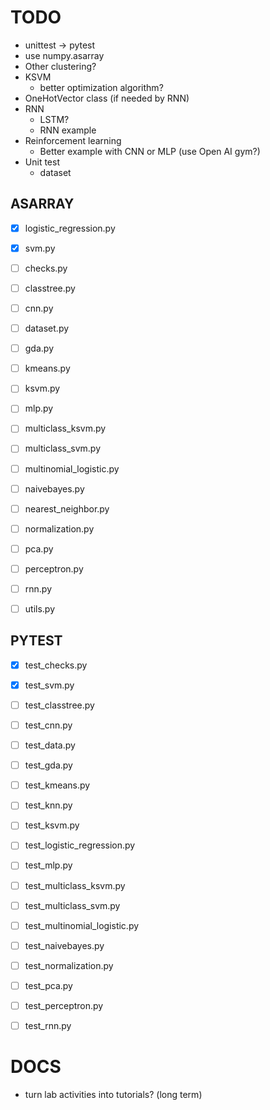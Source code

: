 TODO
====
- unittest -> pytest
- use numpy.asarray
- Other clustering?
- KSVM
  + better optimization algorithm?
- OneHotVector class (if needed by RNN)
- RNN
  + LSTM?
  + RNN example
- Reinforcement learning
  + Better example with CNN or MLP (use Open AI gym?)
- Unit test
  + dataset


ASARRAY
-------
- [X] logistic_regression.py
- [X] svm.py
- [ ] checks.py
- [ ] classtree.py
- [ ] cnn.py
- [ ] dataset.py
- [ ] gda.py
- [ ] kmeans.py
- [ ] ksvm.py
- [ ] mlp.py
- [ ] multiclass_ksvm.py
- [ ] multiclass_svm.py
- [ ] multinomial_logistic.py
- [ ] naivebayes.py
- [ ] nearest_neighbor.py
- [ ] normalization.py
- [ ] pca.py
- [ ] perceptron.py
- [ ] rnn.py
- [ ] utils.py


PYTEST
------
- [X] test_checks.py
- [X] test_svm.py
- [ ] test_classtree.py
- [ ] test_cnn.py
- [ ] test_data.py
- [ ] test_gda.py
- [ ] test_kmeans.py
- [ ] test_knn.py
- [ ] test_ksvm.py
- [ ] test_logistic_regression.py
- [ ] test_mlp.py
- [ ] test_multiclass_ksvm.py
- [ ] test_multiclass_svm.py
- [ ] test_multinomial_logistic.py
- [ ] test_naivebayes.py
- [ ] test_normalization.py
- [ ] test_pca.py
- [ ] test_perceptron.py
- [ ] test_rnn.py



DOCS
====
- turn lab activities into tutorials?  (long term)



